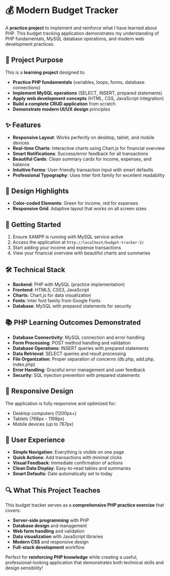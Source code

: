 # 💰 Modern Budget Tracker

A **practice project** to implement and reinforce what I have learned about PHP. This budget tracking application demonstrates my understanding of PHP fundamentals, MySQL database operations, and modern web development practices.

## 🎯 **Project Purpose**

This is a **learning project** designed to:
- **Practice PHP fundamentals** (variables, loops, forms, database connections)
- **Implement MySQL operations** (SELECT, INSERT, prepared statements)
- **Apply web development concepts** (HTML, CSS, JavaScript integration)
- **Build a complete CRUD application** from scratch
- **Demonstrate modern UI/UX design** principles

## ✨ Features

- **Responsive Layout**: Works perfectly on desktop, tablet, and mobile devices
- **Real-time Charts**: Interactive charts using Chart.js for financial overview
- **Smart Notifications**: Success/error feedback for all transactions
- **Beautiful Cards**: Clean summary cards for income, expenses, and balance
- **Intuitive Forms**: User-friendly transaction input with smart defaults
- **Professional Typography**: Uses Inter font family for excellent readability

## 🎨 Design Highlights

- **Color-coded Elements**: Green for income, red for expenses
- **Responsive Grid**: Adaptive layout that works on all screen sizes

## 🚀 Getting Started

1. Ensure XAMPP is running with MySQL service active
2. Access the application at `http://localhost/budget-tracker-2/`
3. Start adding your income and expense transactions
4. View your financial overview with beautiful charts and summaries

## 🛠️ Technical Stack

- **Backend**: PHP with MySQL (practice implementation)
- **Frontend**: HTML5, CSS3, JavaScript
- **Charts**: Chart.js for data visualization
- **Fonts**: Inter font family from Google Fonts
- **Database**: MySQL with prepared statements for security

## 📚 **PHP Learning Outcomes Demonstrated**

- **Database Connectivity**: MySQL connection and error handling
- **Form Processing**: POST method handling and validation
- **Database Operations**: INSERT queries with prepared statements
- **Data Retrieval**: SELECT queries and result processing
- **File Organization**: Proper separation of concerns (db.php, add.php, index.php)
- **Error Handling**: Graceful error management and user feedback
- **Security**: SQL injection prevention with prepared statements

## 📱 Responsive Design

The application is fully responsive and optimized for:
- Desktop computers (1200px+)
- Tablets (768px - 1199px)
- Mobile devices (up to 767px)

## 🎯 User Experience

- **Simple Navigation**: Everything is visible on one page
- **Quick Actions**: Add transactions with minimal clicks
- **Visual Feedback**: Immediate confirmation of actions
- **Clean Data Display**: Easy-to-read tables and summaries
- **Smart Defaults**: Date automatically set to today

## 🔍 **What This Project Teaches**

This budget tracker serves as a **comprehensive PHP practice exercise** that covers:
- **Server-side programming** with PHP
- **Database design** and management
- **Web form handling** and validation
- **Data visualization** with JavaScript libraries
- **Modern CSS** and responsive design
- **Full-stack development** workflow

Perfect for **reinforcing PHP knowledge** while creating a useful, professional-looking application that demonstrates both technical skills and design sensibility!